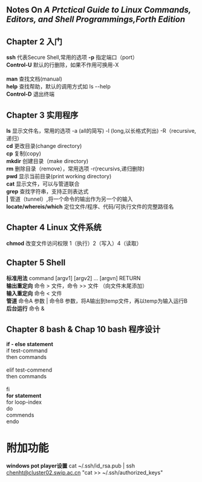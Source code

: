 ## Notes On *A Prtctical Guide to Linux Commands, Editors, and Shell Programmings,Forth Edition*

## Chapter 2 入门

**ssh** 代表Secure Shell,常用的选项 **-p** 指定端口（port）<br>
**Control-U** 默认的行删除，如果不作用可换用-X<br>  
**man** 查找文档(manual)<br>
**help** 查找帮助，默认的调用方式如 ls --help <br>
**Control-D** 退出终端<br>

## Chapter 3 实用程序

**ls** 显示文件名，常用的选项 -a (all的简写) -l (long,以长格式列出) -R（recursive,递归）<br>
**cd** 更改目录(change directory)<br>
**cp** 复制(copy)<br>
**mkdir** 创建目录（make directory) <br>
**rm** 删除目录（remove），常用选项 -r(recursivs,递归删除)<br>
**pwd** 显示当前目录(print working directory)<br>
**cat** 显示文件，可以与管道联合<br>
**grep** 查找字符串，支持正则表达式<br>
**|** 管道（tunnel）,将一个命令的输出作为另一个的输入<br>
**locate/whereis/which** 定位文件/程序、代码/可执行文件的完整路径名<br>

## Chapter 4 Linux 文件系统
**chmod** 改变文件访问权限 1（执行）2（写入）4（读取）<br>

## Chapter 5 Shell
**标准用法** command [argv1] [argv2] ... [argvn] RETURN<br>
**输出重定向** 命令 > 文件，命令 >> 文件 （向文件末尾添加）<br>
**输入重定向** 命令 < 文件<br> 
**管道** 命令A 参数 | 命令B  参数，将A输出到temp文件，再以temp为输入运行B<br>
**后台运行** 命令 &

## Chapter 8 bash & Chap 10 bash 程序设计
**if - else statement** <br>
if test-command<br>
    then commands<br>     
    elif test-commend<br>
    then commands<br>               
fi<br>
**for statement** <br>
for loop-index<br>
do<br>
    commends<br>
endo<br>

# 附加功能

**windows pot player设置**
cat ~/.ssh/id_rsa.pub | ssh chenht@cluster02.swip.ac.cn "cat >> ~/.ssh/authorized_keys"
